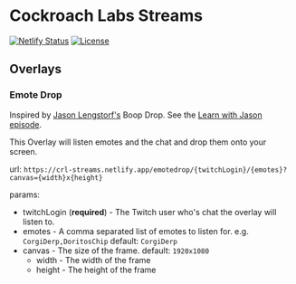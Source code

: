 # Cockroach Labs Streams

[![Netlify Status](https://api.netlify.com/api/v1/badges/e4f2b5c5-78fb-4aac-8a99-b84dfeb1e6c6/deploy-status)](https://app.netlify.com/sites/crl-streams/deploys)
[![License](https://img.shields.io/badge/License-Apache_2.0-blue.svg)](https://opensource.org/licenses/Apache-2.0)

## Overlays

### Emote Drop

Inspired by [Jason Lengstorf's](https://www.twitch.tv/jlengstorf) Boop Drop. See the [Learn with Jason episode](https://www.learnwithjason.dev/).

This Overlay will listen emotes and the chat and drop them onto your screen.

url: `https://crl-streams.netlify.app/emotedrop/{twitchLogin}/{emotes}?canvas={width}x{height}`

params:

- twitchLogin (**required**) - The Twitch user who's chat the overlay will listen to.
- emotes - A comma separated list of emotes to listen for. e.g. `CorgiDerp,DoritosChip` default: `CorgiDerp`
- canvas - The size of the frame. default: `1920x1080`
  - width - The width of the frame
  - height - The height of the frame
